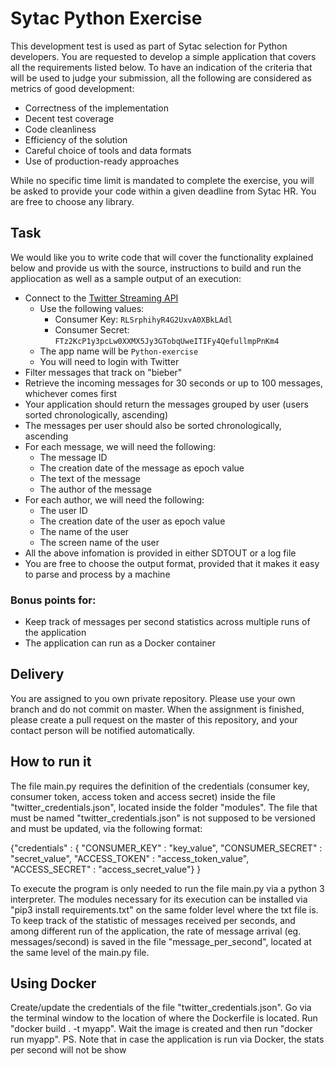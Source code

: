 # Sytac Python Exercise #

This development test is used as part of Sytac selection for Python developers. You are requested to develop a simple application that covers all the requirements listed below. To have an indication of the criteria that will be used to judge your submission, all the following are considered as metrics of good development:

+ Correctness of the implementation
+ Decent test coverage
+ Code cleanliness
+ Efficiency of the solution
+ Careful choice of tools and data formats
+ Use of production-ready approaches

While no specific time limit is mandated to complete the exercise, you will be asked to provide your code within a given deadline from Sytac HR. You are free to choose any library.

## Task ##

We would like you to write code that will cover the functionality explained below and provide us with the source, instructions to build and run the appliocation  as well as a sample output of an execution:

+ Connect to the [Twitter Streaming API](https://dev.twitter.com/streaming/overview)
    * Use the following values:
        + Consumer Key: `RLSrphihyR4G2UxvA0XBkLAdl`
        + Consumer Secret: `FTz2KcP1y3pcLw0XXMX5Jy3GTobqUweITIFy4QefullmpPnKm4`
    * The app name will be `Python-exercise`
    * You will need to login with Twitter
+ Filter messages that track on "bieber"
+ Retrieve the incoming messages for 30 seconds or up to 100 messages, whichever comes first
+ Your application should return the messages grouped by user (users sorted chronologically, ascending)
+ The messages per user should also be sorted chronologically, ascending
+ For each message, we will need the following:
    * The message ID
    * The creation date of the message as epoch value
    * The text of the message
    * The author of the message
+ For each author, we will need the following:
    * The user ID
    * The creation date of the user as epoch value
    * The name of the user
    * The screen name of the user
+ All the above infomation is provided in either SDTOUT or a log file
+ You are free to choose the output format, provided that it makes it easy to parse and process by a machine

### __Bonus points for:__ ###

+ Keep track of messages per second statistics across multiple runs of the application
+ The application can run as a Docker container

## Delivery ##

You are assigned to you own private repository. Please use your own branch and do not commit on master.
When the assignment is finished, please create a pull request on the master of this repository, and your contact person will be notified automatically. 


## How to run it ##

The file main.py requires the definition of the credentials (consumer key, consumer token, access token and access secret) inside the file "twitter_credentials.json", located inside the folder "modules".
The file that must be named "twitter_credentials.json" is not supposed to be versioned and must be updated, via the following format:

{"credentials" : {
  "CONSUMER_KEY" : "key_value",
  "CONSUMER_SECRET" : "secret_value",
  "ACCESS_TOKEN" : "access_token_value",
  "ACCESS_SECRET" : "access_secret_value"}
}

To execute the program is only needed to run the file main.py via a python 3 interpreter.
The modules necessary for its execution can be installed via "pip3 install requirements.txt" on the same folder level where the txt file is.
To keep track of the statistic of messages received per seconds, and among different run of the application, the rate of message arrival (eg. messages/second) is saved in the file "message_per_second", located at the same level of the main.py file.

## Using Docker ##
Create/update the credentials of the file "twitter_credentials.json".
Go via the terminal window to the location of where the Dockerfile is located.
Run "docker build . -t myapp". Wait the image is created and then run "docker run myapp".
PS. Note that in case the application is run via Docker, the stats per second will not be show